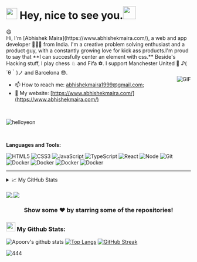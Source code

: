 


<h1><img src="https://emojis.slackmojis.com/emojis/images/1531849430/4246/blob-sunglasses.gif?1531849430" width="30"/> Hey, nice to see you.<img src="https://github.com/TheDudeThatCode/TheDudeThatCode/blob/master/Assets/Hi.gif" width="35" /></h1>
😄


<br>
Hi, I'm [Abhishek Maira](https://www.abhishekmaira.com/), a web and app developer 👨🏻‍💻 from India. I'm a creative problem solving enthusiast and a product guy, with a constantly growing love for kick ass products.I'm proud to say that **I can succesfully center an element with css.** Beside's Hacking stuff, I play chess ♘ and Fifa ⚽.
I support Manchester United 👿 ♪( ´θ｀)ノ and Barcelona 😎.


<br>


<!-- https://media.giphy.com/media/SWoSkN6DxTszqIKEqv/giphy.gif -->
<!-- <img align="right" height="250" width="400" alt="GIF" src="https://miro.medium.com/max/1360/1*IRGHmiGsa16stedQvIaZfw.gif" /> -->

<img align="right" alt="GIF" src="https://media.giphy.com/media/3ohzdKvLT1DxFxhZAI/giphy.gif" />

 - 📫 How to reach me: [abhishekmaira1999@gmail.com](mailto:abhishekmaira1999@gmail.com);
 - 🔗 My website: [https://www.abhishekmaira.com/](https://www.abhishekmaira.com/)
 
 <br>

 <p align="left"> <img src="https://komarev.com/ghpvc/?username=helloyeo " alt="helloyeon" /> </p>
 
 </br>

**Languages and Tools:**
<br>

![HTML5](https://img.shields.io/badge/-HTML5-F05032?style=for-the-badge&logo=html5&logoColor=ffffff)
![CSS3](https://img.shields.io/badge/-CSS3-007ACC?style=for-the-badge&logo=css3)
![JavaScript](https://img.shields.io/badge/-JavaScript-%23F7DF1C?style=for-the-badge&logo=javascript&logoColor=000000&labelColor=%23F7DF1C&color=%23FFCE5A)
![TypeScript](https://img.shields.io/badge/-TypeScript-007ACC?style=for-the-badge&logo=typescript&logoColor=white)
![React](https://img.shields.io/badge/-gnubash-4EAA25?style=for-the-badge&logo=gnubash)
![Node](https://img.shields.io/badge/-Nodejs-43853d?style=for-the-badge&logo=Node.js&logoColor=white)
![Git](https://img.shields.io/badge/-Git-F05032?style=for-the-badge&logo=git&logoColor=ffffff)
![Docker](https://img.shields.io/badge/-Docker-46a2f1?style=for-the-badge&logo=docker&logoColor=ffffff)
![Docker](https://img.shields.io/badge/-angular-DD0031?style=for-the-badge&logo=docker&logoColor=ffffff)
![Docker](https://img.shields.io/badge/-php-777BB4?style=for-the-badge&logo=docker&logoColor=ffffff)
![Docker](https://img.shields.io/badge/-laravel-FF2D20?style=for-the-badge&logo=docker&logoColor=ffffff)



<hr>

<details>
<summary>📈 My GitHub Stats</summary>

<p align="center"> <img src="https://github-readme-stats.vercel.app/api?username=helloyeo &show_icons=true&theme=gotham" alt="abhisheknaiidu" />

</details>

</br>

<a href="https://github.com/AbhishekMaira10/COVID-19-Tracker" target="_blank">
  <img align="center" src="https://github-readme-stats.vercel.app/api/pin/?username=AbhishekMaira10&repo=COVID-19-Tracker&theme=dracula" />
</a>
<a href="https://github.com/AbhishekMaira10/deldrone" target="_blank">
 <img align="center" src="https://github-readme-stats.vercel.app/api/pin/?username=AbhishekMaira10&repo=deldrone&theme=dracula" />
</a>
<div align="center">

### Show some ❤️ by starring some of the repositories!
</div>

### <img src='https://media1.giphy.com/media/du3J3cXyzhj75IOgvA/giphy.gif?cid=ecf05e47x2g034i9pzwtzzsd3xgg2w9nr94t4tflbbgo3008&rid=giphy.gif' width='25' /> My Github Stats:
![Apoorv's github stats](https://github-readme-stats.vercel.app/api?username=apoorvtyagi&show_icons=true&title_color=ffc857&icon_color=8ac926&text_color=daf7dc&bg_color=151515&hide=issues&count_private=true&include_all_commits=true)
[![Top Langs](https://github-readme-stats.vercel.app/api/top-langs/?username=apoorvtyagi&layout=compact&text_color=daf7dc&bg_color=151515&hide=css,html,php)](https://github.com/anuraghazra/github-readme-stats)
[![GitHub Streak](https://github-readme-streak-stats.herokuapp.com/?user=ApoorvTyagi&theme=dark)](https://git.io/streak-stats)


<!---

### 📢 Find me elsewhere
<p align="left">
  <a href="https://www.codechef.com/users/abhimaira_10">
    <img src="https://raw.githubusercontent.com/AbhishekMaira10/AbhishekMaira10/master/Resources/svg/codechef.svg" alt="codechef" style="vertical-align:top; margin:4px">
  </a>&nbsp;&nbsp;&nbsp;
  
  <a href="https://leetcode.com/abhishekmaira1999/">
    <img src="https://raw.githubusercontent.com/AbhishekMaira10/AbhishekMaira10/master/Resources/svg/leetcode.svg" alt="leetcode" style="vertical-align:top; margin:4px">
  </a>&nbsp;&nbsp;&nbsp;

  <a href="https://www.hackerrank.com/abhishekmaira191">
    <img src="https://raw.githubusercontent.com/AbhishekMaira10/AbhishekMaira10/master/Resources/svg/hackerrank.svg" alt="hackerrank" style="vertical-align:top; margin:4px">
  </a>&nbsp;&nbsp;&nbsp;
</p>
<p align="left">
<a href="https://twitter.com/MairaAbhishek" target="_blank"><img height="30" src="https://raw.githubusercontent.com/AbhishekMaira10/AbhishekMaira10/master/Resources/png/twitter.png?raw=true"></a>&nbsp;&nbsp;&nbsp;&nbsp;&nbsp;
<a href="https://www.linkedin.com/in/abhishek-maira/" target="_blank"><img height="30" src="https://raw.githubusercontent.com/AbhishekMaira10/AbhishekMaira10/master/linkedin.png?raw=true"></a>&nbsp;&nbsp;&nbsp;&nbsp;&nbsp;
<a href="https://www.instagram.com/abhishek_maira10/" target="_blank"><img height="30" src="https://image.flaticon.com/icons/svg/725/725278.svg"></a>&nbsp;&nbsp;&nbsp;&nbsp;&nbsp;
<a href="https://open.spotify.com/user/8q058td4ynjeztfx5io86m5pt" target="_blank"><img height="30" src="https://raw.githubusercontent.com/AbhishekMaira10/AbhishekMaira10/master/Resources/png/spotify.png?raw=true"></a>&nbsp;&nbsp;&nbsp;&nbsp;&nbsp;
<a href="https://marketplace.visualstudio.com/publishers/AbhishekMaira" target="_blank"><img height="30" src="https://raw.githubusercontent.com/AbhishekMaira10/AbhishekMaira10/master/Resources/png/visual-studio.png?raw=true"></a>&nbsp;&nbsp;&nbsp;&nbsp;&nbsp;
</p>

- 👋 Hi, I’m @helloYeon
- 👀 I’m interested in ...
- 🌱 I’m currently learning ...
- 💞️ I’m looking to collaborate on ...
- 📫 How to reach me ...


helloYeon/helloYeon is a ✨ special ✨ repository because its `README.md` (this file) appears on your GitHub profile.
You can click the Preview link to take a look at your changes.

<code><img height="20" src="https://raw.githubusercontent.com/github/explore/80688e429a7d4ef2fca1e82350fe8e3517d3494d/topics/visual-studio-code/visual-studio-code.png"></code>
<code><img height="20" src="https://raw.githubusercontent.com/github/explore/80688e429a7d4ef2fca1e82350fe8e3517d3494d/topics/javascript/javascript.png"></code>
<code><img height="20" src="https://raw.githubusercontent.com/github/explore/80688e429a7d4ef2fca1e82350fe8e3517d3494d/topics/python/python.png"></code>
<code><img height="20" src="https://raw.githubusercontent.com/github/explore/80688e429a7d4ef2fca1e82350fe8e3517d3494d/topics/dart/dart.png"></code>
<code><img height="20" src="https://raw.githubusercontent.com/github/explore/80688e429a7d4ef2fca1e82350fe8e3517d3494d/topics/flutter/flutter.png"></code>
<code><img height="20" src="https://raw.githubusercontent.com/github/explore/80688e429a7d4ef2fca1e82350fe8e3517d3494d/topics/cpp/cpp.png"></code>
<code><img height = "20" src = "https://raw.githubusercontent.com/github/explore/80688e429a7d4ef2fca1e82350fe8e3517d3494d/topics/html/html.png"></code>
<code><img height = "20" src = "https://raw.githubusercontent.com/github/explore/80688e429a7d4ef2fca1e82350fe8e3517d3494d/topics/css/css.png"></code>
<code><img height = "20" src = "https://raw.githubusercontent.com/github/explore/80688e429a7d4ef2fca1e82350fe8e3517d3494d/topics/bootstrap/bootstrap.png"></code>
<code><img height="20" src="https://raw.githubusercontent.com/github/explore/80688e429a7d4ef2fca1e82350fe8e3517d3494d/topics/firebase/firebase.png"></code>
<code><img height="20" src="https://raw.githubusercontent.com/github/explore/80688e429a7d4ef2fca1e82350fe8e3517d3494d/topics/flask/flask.png"></code>
<code><img height="20" src="https://raw.githubusercontent.com/github/explore/80688e429a7d4ef2fca1e82350fe8e3517d3494d/topics/git/git.png"></code>
<code><img height="20" src="https://raw.githubusercontent.com/github/explore/80688e429a7d4ef2fca1e82350fe8e3517d3494d/topics/terminal/terminal.png"></code>
--->
![444](https://user-images.githubusercontent.com/50859345/185594119-b04deb5f-6851-4f82-8733-f216d823a782.png)




